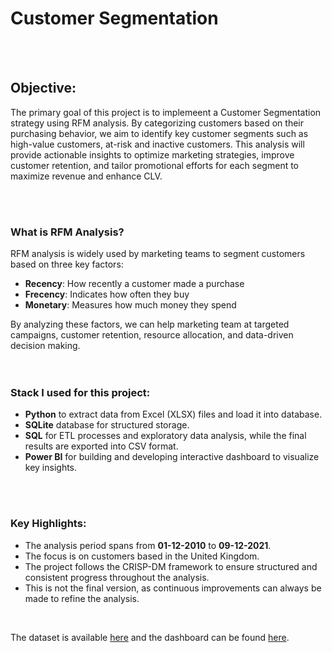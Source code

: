 # Customer Segmentation

<br>
<br>

## Objective:
The primary goal of this project is to implemeent a Customer Segmentation strategy using RFM analysis. By categorizing customers based on their purchasing behavior, we aim to identify key customer segments such as high-value customers, at-risk and inactive customers. This analysis will provide actionable insights to optimize marketing strategies, improve customer retention, and tailor promotional efforts for each segment to maximize revenue and enhance CLV.

<br>
<br>

### What is RFM Analysis?

RFM analysis is widely used by marketing teams to segment customers based on three key factors:

- **Recency**: How recently a customer made a purchase
- **Frecency**: Indicates how often they buy
- **Monetary**: Measures how much money they spend


By analyzing these factors, we can help marketing team at targeted campaigns, customer retention, resource allocation, and data-driven decision making.
<br>
<br>
<br>

### Stack I used for this project:

- **Python** to extract data from Excel (XLSX) files and load it into database. 
- **SQLite** database for structured storage.
- **SQL** for ETL processes and exploratory data analysis, while the final results are exported into CSV format.
- **Power BI** for building and developing interactive dashboard to visualize key insights.

<br>
<br>

### Key Highlights:

- The analysis period spans from **01-12-2010** to **09-12-2021**.
- The focus is on customers based in the United Kingdom.
- The project follows the CRISP-DM framework to ensure structured and consistent progress throughout the analysis.
- This is not the final version, as continuous improvements can always be made to refine the analysis.

<br>

The dataset is available [here](https://www.kaggle.com/datasets/yasserh/customer-segmentation-dataset
)
and the dashboard can be found [here](https://app.powerbi.com/groups/me/reports/8e0b9318-8fd5-4e35-97e0-a5ac93c21eed/c4412514fd05e460650e?experience=power-bi).

